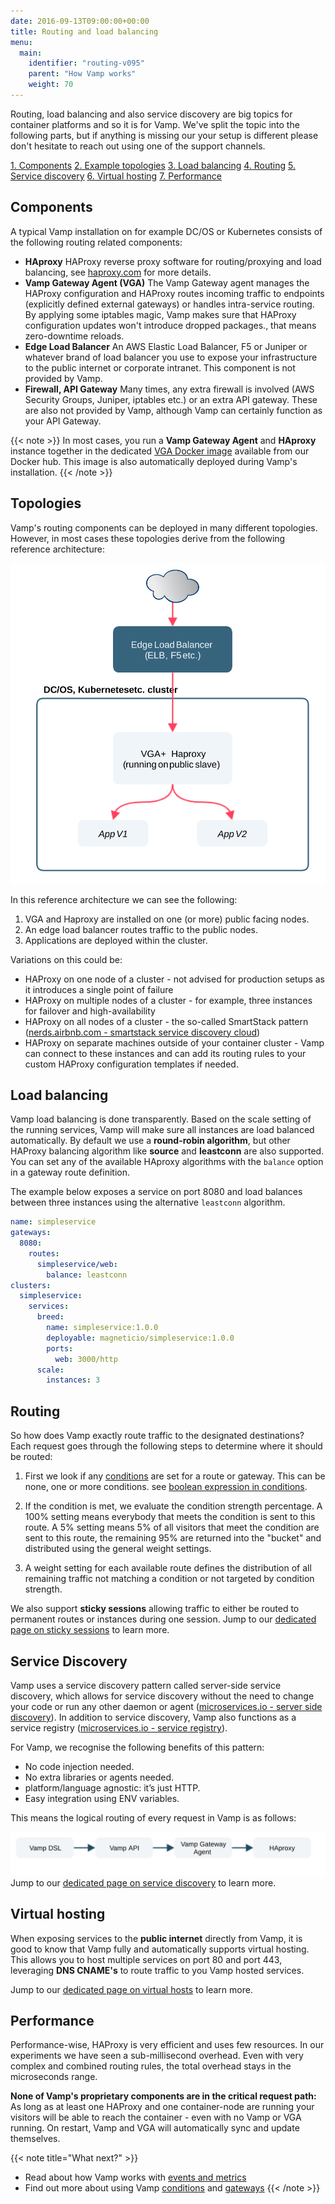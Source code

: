 ```yaml
---
date: 2016-09-13T09:00:00+00:00
title: Routing and load balancing
menu:
  main:
    identifier: "routing-v095"
    parent: "How Vamp works"
    weight: 70
---
```

Routing, load balancing and also service discovery are big topics for container platforms and so it is for Vamp. We've
split the topic into the following parts, but if anything is missing our your setup is different please don't hesitate
to reach out using one of the support channels.

[1. Components](#components)
[2. Example topologies](#topologies)
[3. Load balancing](#load-balancing)
[4. Routing](#routing)
[5. Service discovery](#service-discovery)
[6. Virtual hosting](#virtual-hosting)
[7. Performance](#performance)

## Components

A typical Vamp installation on for example DC/OS or Kubernetes consists of the following routing related components:

- **HAproxy**
    HAProxy reverse proxy software for routing/proxying and load balancing, see [haproxy.com](https://www.haproxy.com) for
    more details.
- **Vamp Gateway Agent (VGA)**
    The Vamp Gateway agent manages the HAProxy configuration and HAProxy routes incoming traffic to endpoints (explicitly
    defined external gateways) or handles intra-service routing. By applying some iptables magic, Vamp makes sure that HAProxy
    configuration updates won't introduce dropped packages., that means zero-downtime reloads.
- **Edge Load Balancer**
    An AWS Elastic Load Balancer, F5 or Juniper or whatever brand of load balancer you use to expose your infrastructure
    to the public internet or corporate intranet. This component is not provided by Vamp.
- **Firewall, API Gateway**
    Many times, any extra firewall is involved (AWS Security Groups, Juniper, iptables etc.) or an extra API gateway. These
    are also not provided by Vamp, although Vamp can certainly function as your API Gateway.

{{< note >}}
In most cases, you run a **Vamp Gateway Agent** and **HAproxy** instance together in the dedicated
[VGA Docker image](https://hub.docker.com/r/magneticio/vamp-gateway-agent/) available from our Docker hub. This image
is also automatically deployed during Vamp's installation.
{{< /note >}}


## Topologies

Vamp's routing components can be deployed in many different topologies. However, in most cases these topologies
derive from the following reference architecture:

![](/images/diagram/vamp_ref_architecture_routing.svg)

In this reference architecture we can see the following:

1. VGA and Haproxy are installed on one (or more) public facing nodes.
2. An edge load balancer routes traffic to the public nodes.
3. Applications are deployed within the cluster.

Variations on this could be:

* HAProxy on one node of a cluster - not advised for production setups as it introduces a single point of failure
* HAProxy on multiple nodes of a cluster - for example, three instances for failover and high-availability
* HAProxy on all nodes of a cluster - the so-called SmartStack pattern ([nerds.airbnb.com - smartstack service discovery cloud](http://nerds.airbnb.com/smartstack-service-discovery-cloud/))
* HAProxy on separate machines outside of your container cluster - Vamp can connect to these instances and can add its routing rules to your custom HAProxy configuration templates if needed.

## Load balancing

Vamp load balancing is done transparently. Based on the scale setting of the running services, Vamp will make sure all
instances are load balanced automatically. By default we use a **round-robin algorithm**, but other HAProxy balancing
algorithm like **source** and **leastconn** are also supported. You can set any of the available HAproxy algorithms with
the `balance` option in a gateway route definition.

The example below exposes a service on port 8080 and load balances between three instances using the alternative `leastconn`
algorithm.

```yaml
name: simpleservice
gateways:
  8080:
    routes:
      simpleservice/web:
        balance: leastconn
clusters:
  simpleservice:
    services:
      breed:
        name: simpleservice:1.0.0
        deployable: magneticio/simpleservice:1.0.0
        ports:
          web: 3000/http
      scale:
        instances: 3
```


## Routing

So how does Vamp exactly route traffic to the designated destinations? Each request goes through the following steps to
determine where it should be routed:

1. First we look if any [conditions](/documentation/using-vamp/conditions/) are set for a route or gateway. This
can be none, one or more conditions. see [boolean expression in conditions](/documentation/using-vamp/conditions/#boolean-expression-in-conditions).


2. If the condition is met, we evaluate the condition strength percentage. A 100% setting means everybody that meets the
condition is sent to this route. A 5% setting means 5% of all visitors that meet the condition are sent to this route,
the remaining 95% are returned into the "bucket" and distributed using the general weight settings.

3. A weight setting for each available route defines the distribution of all remaining traffic not matching a condition
or not targeted by condition strength.

We also support **sticky sessions** allowing traffic to either be routed to permanent routes or instances during one session.
Jump to our [dedicated page on sticky sessions](/documentation/using-vamp/sticky-sessions) to learn more.

## Service Discovery

Vamp uses a service discovery pattern called server-side service discovery, which allows for service discovery without
the need to change your code or run any other daemon or agent ([microservices.io - server side discovery](http://microservices.io/patterns/server-side-discovery.html)).
In addition to service discovery, Vamp also functions as a service registry ([microservices.io - service registry](http://microservices.io/patterns/service-registry.html)).

For Vamp, we recognise the following benefits of this pattern:

* No code injection needed.
* No extra libraries or agents needed.
* platform/language agnostic: it’s just HTTP.
* Easy integration using ENV variables.

This means the logical routing of every request in Vamp is as follows:

![](/images/diagram/vamp-service-discovery.svg)
Jump to our [dedicated page on service discovery](/documentation/using-vamp/service-discovery) to learn more.

## Virtual hosting

When exposing services to the **public internet** directly from Vamp, it is good to know that Vamp fully and automatically
supports virtual hosting. This allows you to host multiple services on port 80 and port 443, leveraging **DNS CNAME's** to
route traffic to you Vamp hosted services.

Jump to our [dedicated page on virtual hosts](/documentation/using-vamp/virtual-hosts) to learn more.

## Performance
Performance-wise, HAProxy is very efficient and uses few resources. In our experiments we have seen a sub-millisecond
overhead. Even with very complex and combined routing rules, the total overhead stays in the microseconds range.

**None of Vamp's proprietary components are in the critical request path:** As long as at least one HAProxy and one
container-node are running your visitors will be able to reach the container - even with no Vamp or VGA running.
On restart, Vamp and VGA will automatically sync and update themselves.

{{< note title="What next?" >}}
* Read about how Vamp works with [events and metrics](/documentation/how-vamp-works/events-and-metrics)
* Find out more about using Vamp [conditions](/documentation/using-vamp/conditions) and [gateways](/documentation/using-vamp/gateways)
{{< /note >}}
